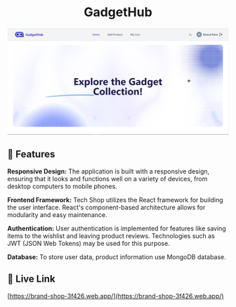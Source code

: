 <h1 align="center">GadgetHub</h1>

<p align="center"><img src="./src/assets/screenshot.PNG" alt="donation campaign homepage"></p>

## 📝 Features

**Responsive Design:** The application is built with a responsive design, ensuring that it looks and functions well on a variety of devices, from desktop computers to mobile phones.

**Frontend Framework:** Tech Shop utilizes the React framework for building the user interface. React's component-based architecture allows for modularity and easy maintenance.

**Authentication:** User authentication is implemented for features like saving items to the wishlist and leaving product reviews. Technologies such as JWT (JSON Web Tokens) may be used for this purpose.

**Database:** To store user data, product information use MongoDB database.

## 🔗 Live Link

[https://brand-shop-3f426.web.app/](https://brand-shop-3f426.web.app/)
